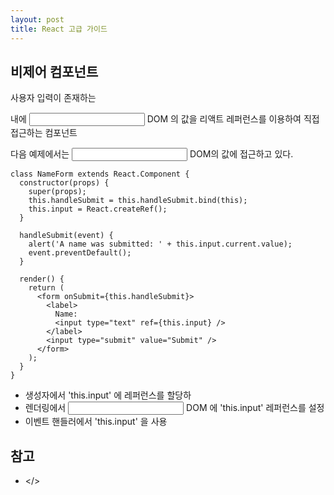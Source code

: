 ```yaml
---
layout: post
title: React 고급 가이드
---
```



비제어 컴포넌트
---
사용자 입력이 존재하는 <form> 내에 <input> DOM 의 값을 리액트 레퍼런스를 이용하여 직접 접근하는 컴포넌트

다음 예제에서는 <input> DOM의 값에 접근하고 있다.
```
class NameForm extends React.Component {
  constructor(props) {
    super(props);
    this.handleSubmit = this.handleSubmit.bind(this);
    this.input = React.createRef();
  }

  handleSubmit(event) {
    alert('A name was submitted: ' + this.input.current.value);
    event.preventDefault();
  }

  render() {
    return (
      <form onSubmit={this.handleSubmit}>
        <label>
          Name:
          <input type="text" ref={this.input} />
        </label>
        <input type="submit" value="Submit" />
      </form>
    );
  }
}
```
* 생성자에서 'this.input' 에 레퍼런스를 할당하
* 렌더링에서 <input> DOM 에 'this.input' 레퍼런스를 설정
* 이벤트 핸들러에서 'this.input' 을 사용


참고
---
* </>
